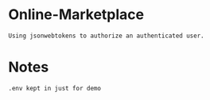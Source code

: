 # Online-Marketplace

```
Using jsonwebtokens to authorize an authenticated user.
```

# Notes

```
.env kept in just for demo

```
